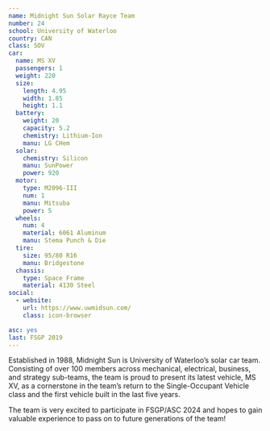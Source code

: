 ```yaml
---
name: Midnight Sun Solar Rayce Team 
number: 24
school: University of Waterloo
country: CAN
class: SOV
car: 
  name: MS XV
  passengers: 1
  weight: 220
  size:
    length: 4.95
    width: 1.85
    height: 1.1
  battery: 
    weight: 20
    capacity: 5.2
    chemistry: Lithium-Ion
    manu: LG CHem
  solar: 
    chemistry: Silicon
    manu: SunPower
    power: 920
  motor: 
    type: M2096-III
    num: 1
    manu: Mitsuba
    power: 5
  wheels: 
    num: 4
    material: 6061 Aluminum
    manu: Stema Punch & Die
  tire:
    size: 95/80 R16
    manu: Bridgestone
  chassis: 
    type: Space Frame
    material: 4130 Steel
social: 
  - website: 
    url: https://www.uwmidsun.com/
    class: icon-browser

asc: yes
last: FSGP 2019
---
```

Established in 1988, Midnight Sun is University of Waterloo’s solar car team. Consisting of over 100 members across mechanical, electrical, business, and strategy sub-teams, the team is proud to present its latest vehicle, MS XV, as a cornerstone in the team’s return to the Single-Occupant Vehicle class and the first vehicle built in the last five years.

The team is very excited to participate in FSGP/ASC 2024 and hopes to gain valuable experience to pass on to future generations of the team!
